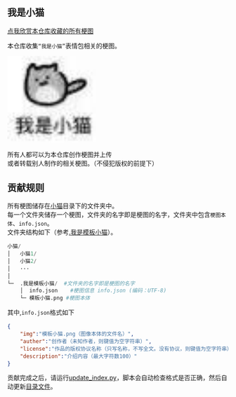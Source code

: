 ## 我是小猫

[点我欣赏本仓库收藏的所有梗图](https://yunline.github.io/LittleCatMemeCollection/)  

本仓库收集`“我是小猫”`表情包相关的梗图。  

<img src=小猫/我是小猫/我是小猫.jpg width=40%>

所有人都可以为本仓库创作梗图并上传  
或者转载别人制作的相关梗图。（不侵犯版权的前提下）  

## 贡献规则
所有梗图储存在[小猫](./小猫)目录下的文件夹中。  
每一个文件夹储存一个梗图，文件夹的名字即是梗图的名字，文件夹中包含`梗图本体`、`info.json`。  
文件夹结构如下（参考[.我是模板小猫](小猫/.我是模板小猫)）。  

```python
小猫/
│   小猫1/
│   小猫2/
│   ···
│
└─  .我是模板小猫/  #文件夹的名字即是梗图的名字
    │  info.json    #梗图信息 info.json (编码：UTF-8)
    └─ 模板小猫.png #梗图本体
```

其中,`info.json`格式如下
```json
{
    "img":"模板小猫.png（图像本体的文件名）", 
    "auther":"创作者（未知作者，则键值为空字符串）",
    "license":"作品的版权协议名称（只写名称，不写全文。没有协议，则键值为空字符串）",
    "description":"介绍内容（最大字符数100）"
}
```

贡献完成之后，请运行[update_index.py](update_index.py)，脚本会自动检查格式是否正确，然后自动更新[目录文件](小猫/index.json)。
